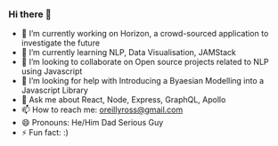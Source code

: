 ### Hi there 👋

- 🔭 I’m currently working on Horizon, a crowd-sourced application to investigate the future
- 🌱 I’m currently learning NLP, Data Visualisation, JAMStack
- 👯 I’m looking to collaborate on Open source projects related to NLP using Javascript
- 🤔 I’m looking for help with Introducing a Byaesian Modelling into a Javascript Library
- 💬 Ask me about React, Node, Express, GraphQL, Apollo  
- 📫 How to reach me: oreillyross@gmail.com
- 😄 Pronouns: He/Him Dad Serious Guy
- ⚡ Fun fact: :)  

